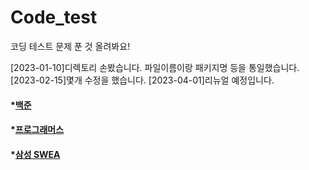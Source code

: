 # Code_test
코딩 테스트 문제 푼 것 올려봐요!

[2023-01-10]디렉토리 손봤습니다. 파일이름이랑 패키지명 등을 통일했습니다.
[2023-02-15]몇개 수정을 했습니다.
[2023-04-01]리뉴얼 예정입니다.


####   *[백준](https://github.com/easydong02/Code_test/tree/main/Baekjoon)

####   *[프로그래머스](https://github.com/easydong02/Code_test/tree/main/Programmers)

####   *[삼성 SWEA](https://github.com/easydong02/Code_test/tree/main/SWEA)
